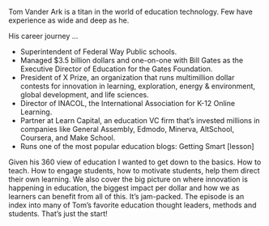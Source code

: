 Tom Vander Ark is a titan in the world of education technology. Few have experience as wide and deep as he.

His career journey ...
*  Superintendent of Federal Way Public schools.
* Managed $3.5 billion dollars and one-on-one with Bill Gates as the Executive Director of Education for the Gates Foundation.
*  President of X Prize, an organization that runs multimillion dollar contests for innovation in learning, exploration, energy & environment, global development, and life sciences. 
*  Director of INACOL, the International Association for K-12 Online Learning.
*  Partner at Learn Capital, an education VC firm that’s invested millions in companies like General Assembly, Edmodo, Minerva, AltSchool, Coursera, and Make School.
* Runs one of the most popular education blogs: Getting Smart [lesson]

Given his 360 view of education I wanted to get down to the basics. How to teach. How to engage students, how to motivate students, help them direct their own learning. We also cover the big picture on where innovation is happening in education, the biggest impact per dollar and how we as learners can benefit from all of this. It’s jam-packed. The episode is an index into many of Tom’s favorite education thought leaders, methods and students. That’s just the start!